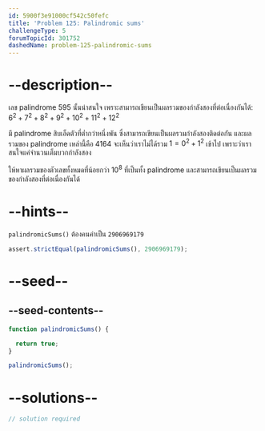 ```yaml
---
id: 5900f3e91000cf542c50fefc
title: 'Problem 125: Palindromic sums'
challengeType: 5
forumTopicId: 301752
dashedName: problem-125-palindromic-sums
---
```


# --description--

เลข palindrome 595 นั้นน่าสนใจ เพราะสามารถเขียนเป็นผลรวมของกำลังสองที่ต่อเนื่องกันได้: $6^2 + 7^2 + 8^2 + 9^2 + 10^2 + 11^2 + 12^2$

มี palindrome สิบเอ็ดตัวที่ต่ำกว่าหนึ่งพัน ซึ่งสามารถเขียนเป็นผลรวมกำลังสองติดต่อกัน และผลรวมของ palindrome เหล่านี้คือ 4164 จะเห็นว่าเราไม่ได้รวม $1 = 0^2 + 1^2$ เข้าไป เพราะว่าเราสนใจแค่จำนวนเต็มบวกกำลังสอง

ให้หาผลรวมของตัวเลขทั้งหมดที่น้อยกว่า $10^8$ ที่เป็นทั้ง palindrome  และสามารถเขียนเป็นผลรวมของกำลังสองที่ต่อเนื่องกันได้

# --hints--

`palindromicSums()` ต้องคนค่าเป็น `2906969179`

```js
assert.strictEqual(palindromicSums(), 2906969179);
```

# --seed--

## --seed-contents--

```js
function palindromicSums() {

  return true;
}

palindromicSums();
```

# --solutions--

```js
// solution required
```
